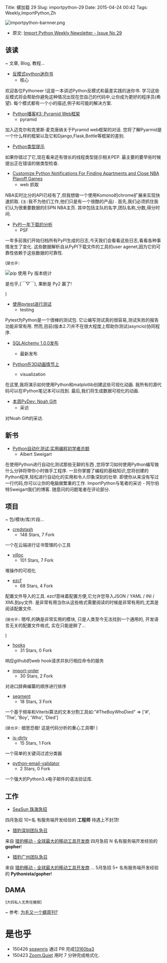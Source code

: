 Title: 蠎加载 29
Slug: importpython-29
Date: 2015-04-24 00:42
Tags: Weekly,ImportPython,Zh 

![importpython-barnner.png](http://zoomq.qiniudn.com/ZQCollection/snap/importpython-barnner.png?imageView2/2/h/210)


- 原文: [Import Python Weekly Newsletter - Issue No 29](http://importpython.com/newsletter/no/29/)

## 该读
~ 文章, Blog, 教程...


- [反模式python迷你书](http://docs.quantifiedcode.com/python-anti-patterns/)
    + 核心  

欢迎各位Pythoneer !这是一本讲述Python反模式和最差实践的迷你书. 学习这些反模式将会帮助你避免这种情况出现在您自己的代码中,让你成为更好的程序员(希望). 每个模式都有一个小的描述,例子和可能的解决方案. 


- [Python播客#3: Pyramid Web框架](http://www.talkpythontome.com/episodes/show/3/pyramid-web-framework)
    + pyramid  

 加入迈克尔和克里斯·麦克唐纳关于Pyramid web框架的对话. 您将了解Pyarmid是一个什么样的框架以及它和Django,Flask,Bottle等框架的差别. 

- [Python类型提示](http://feedproxy.google.com/~r/blogspot/pydev/~3/d7PzLWWGAb4/type-hinting-on-python.html)  

如果你错过了它,现在看来还有很长的线程类型提示相关PEP. 最主要的要早些时候提出正在错误的做类型检查. 

- [Customize Python Notifications For Finding Apartments and Close NBA Playoff Games](https://racketracer.wordpress.com/2015/04/17/customize-python-notifications-for-finding-apartments-and-close-nba-playoff-games/)
    + web 抓取  

NBA实时比分的API已经有了,但我想做一个使用Komono的chrome扩展来实现快速抓取. 
(`注:`我不为他们工作,他们只是有一个很酷的产品)
. 首先,我们必须抓住我们认为很重要数据的ESPN NBA主页. 其中包括主队的名字,团队名称,分数,得分时间. 

- [PyPI一年下载的分析](https://caremad.io/2015/04/a-year-of-pypi-downloads/)
    + PSF

一年多前我们开始归档所有PyPI生成的日志,今天我们会看看这些日志,看看各种事情发生了变化. 这些数据解析自从PyPI下载文件的工具的user agenet,因为它的可靠性依赖于这些数据的可靠性. 


(`是也乎:`

![pip 使用 Py 版本统计](https://caremad.io/images/a-year-of-pypi-downloads/stacked-py-pct.png)

是也乎,(￣▽￣), 果断是 Py2 赢了!

)

- [使用pytest进行测试](http://stefan.sofa-rockers.org/2015/04/22/testing-coroutines/)
    + testing  

Pytest为Python是一个很棒的测试包. 它让编写测试真的很容易,测试失败的报告功能非常有用. 然而,目前(版本2.7)并不在很大程度上帮助你测试(asyncio)协同程序. 

- [SQLAlchemy 1.0.0发布](http://www.sqlalchemy.org/blog/2015/04/16/sqlalchemy-1.0.0-released/)
    + 最新发布

- [Python在3D动画情节上](http://www.reddit.com/r/Python/comments/32rwxu/animated_3d_plots_in_python/)
    + visualization  

在这里,我将演示如何使用Python和matplotlib创建这些可视化动画. 我所有的源代码可以在IPython笔记本可以找到. 最后,我们将生成数据可视化的动画. 

- [本周PyDev: Noah Gift](http://feedproxy.google.com/~r/TheMouseVsThePython/~3/59CppxtXJHw/)
    + 采访

对Noah Gift的采访.


## 新书

- [Python自动化测试:实用编程初学者总额](http://importpython.com/books/511/automate-the-boring-stuff-with-python-practical-programming-for-total-beginners/)
    + Albert Sweigart  

在使用Python进行自动化测试那些无聊的东西 ,您将学习如何使用Python编写做什么分钟将带你小时做手工程序. 一旦你掌握了编程的基础知识,您将创建的Python程序,轻松进行自动化的实用和令人印象深刻的壮举. 即使你从来没有写过一行代码,你可以让你的电脑做繁重的工作.  ImportPython与笔者的采访 - 阿尔伯特Sweigart我们的博客. 随意问的问题笔者在评论部分. 



## 项目
~ 包/模块/库/片段...



- [credstash](https://github.com/LuminalOSS/credstash)
    - 148 Stars, 7 Fork  

一个在云端进行证书管理的小工具

- [villoc](https://github.com/wapiflapi/villoc)
    - 101 Stars, 7 Fork  

堆操作的可视化

- [ezcf](https://github.com/laike9m/ezcf)
    - 68 Stars, 4 Fork  

配置文件导入的工具. ezcf意味着配置方便,它允许您导入JSON / YAML / INI / XML到py文件. 是非常有用当你从这些格式需要阅读的时候是非常有用的,尤其是阅读配置文件. 

(`是也乎:`
嗯啍,的确是非常实用的模块,
只是人类至今无法找到一个通用的,
开发语言无关的配置文件格式,
实在只能是醉了...

)

- [hooks](https://github.com/SirCmpwn/hooks)
    - 31 Stars, 0 Fork  

响应github的web hook请求并执行相应命令的服务

- [import-order](https://github.com/spoqa/import-order)
    - 30 Stars, 2 Fork  

对进口辞典编纂的顺序进行排序


- [segment](https://github.com/willf/segment)
    - 18 Stars, 3 Fork

一个基于频率和Viterbi算法的文本分割工具如:"#TheBoyWhoDied" => ['#', 'The', 'Boy', 'Who', 'Died']

(`是也乎:`
细思恐极! 这是代码分析的重心工具哪!
)


- [is-dirty](https://github.com/reddragon/is-dirty)
    - 15 Stars, 1 Fork  

一个简单的关键词过滤分类器

- [python-email-validator](https://github.com/JoshData/python-email-validator)
    - 2 Stars, 0 Fork  

一个强大的Python3.x电子邮件的语法验证库.


## 工作
- [SeaSun 珠海急招](https://github.com/cheetahmobile/CMBM/wiki/SeaSunZh)

四月急招 10+名 有服务端开发经验的 **工程师** 待遇上不封顶!

- [猎豹深圳团队急召](https://github.com/cheetahmobile/CMBM/wiki/BmSzHr)

来自 [猎豹移动 - 全球最大的移动工具开发商](http://www.cmcm.com/zh-cn/cm-backup/) 
四月急招 N 名有服务端开发经验的 **gopher**!


- [猎豹广州团队急召](https://github.com/cheetahmobile/CMBM/wiki/BmGzHr)

来自 [猎豹移动 - 全球最大的移动工具开发商](http://www.cmcm.com/zh-cn/cm-backup/) ...
5月急招 5+ 名有服务端开发经验的 **Pythonista/gopher**!



## DAMA
(`大妈私人无责任播报`)

~ 参考: [为毛又一个蠎周刊?](importpython-why)


# 是也乎

- 150426 [spawnris](https://gitcafe.com/spawnris) 通过 PR 完成[13160ba3](https://gitcafe.com/CPyUG/weekly/commit/13160ba3c8216f1ade4a1b3e4f17f0de4e5a198b) 
- 150423 [Zoom.Quiet](http://zoomquiet.io) 用时 7 分钟完成格式化.
